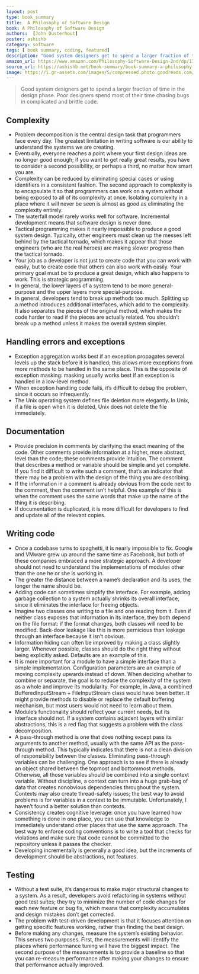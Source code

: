 ```yaml
---
layout: post
type: book_summary
title:  A Philosophy of Software Design
book: A Philosophy of Software Design
authors:  [John Ousterhout]
poster: ashishb
category: software
tags: [ book summary, coding, featured]
description: "Good system designers get to spend a larger fraction of time in the design phase. Poor designers spend most of their time chasing bugs in complicated and brittle code."
amazon_url: https://www.amazon.com/Philosophy-Software-Design-2nd/dp/173210221X/ref=sr_1_1?crid=175A4LGFSFC9N&keywords=A+Philosophy+of+Software+Design&qid=1659927342&sprefix=a+philosophy+of+software+design%2Caps%2C232&sr=8-1
source_url: https://ashishb.net/book-summary/book-summary-a-philosophy-of-software-design-by-john-k-ousterhout/
image: https://i.gr-assets.com/images/S/compressed.photo.goodreads.com/books/1531857377l/39996759._SX318_.jpg
---
```


> Good system designers get to spend a larger fraction of time in the design phase. Poor designers spend most of their time chasing bugs in complicated and brittle code.

## Complexity
  - Problem decomposition is the central design task that programmers face every day. The greatest limitation in writing software is our ability to understand the systems we are creating.
  - Eventually, everyone reaches a point where your first design ideas are no longer good enough; if you want to get really great results, you have to consider a second possibility, or perhaps a third, no matter how smart you are.
  - Complexity can be reduced by eliminating special cases or using identifiers in a consistent fashion. The second approach to complexity is to encapsulate it so that programmers can work on a system without being exposed to all of its complexity at once. Isolating complexity in a place where it will never be seen is almost as good as eliminating the complexity entirely.
  - The waterfall model rarely works well for software. Incremental development means that software design is never done.
  - Tactical programming makes it nearly impossible to produce a good system design. Typically, other engineers must clean up the messes left behind by the tactical tornado, which makes it appear that those engineers (who are the real heroes) are making slower progress than the tactical tornado.
  - Your job as a developer is not just to create code that you can work with easily, but to create code that others can also work with easily. Your primary goal must be to produce a great design, which also happens to work. This is strategic programming.
  - In general, the lower layers of a system tend to be more general-purpose and the upper layers more special-purpose.
  - In general, developers tend to break up methods too much. Splitting up a method introduces additional interfaces, which add to the complexity. It also separates the pieces of the original method, which makes the code harder to read if the pieces are actually related. You shouldn’t break up a method unless it makes the overall system simpler.

## Handling errors and exceptions
  - Exception aggregation works best if an exception propagates several levels up the stack before it is handled; this allows more exceptions from more methods to be handled in the same place. This is the opposite of exception masking: masking usually works best if an exception is handled in a low-level method.
  - When exception handling code fails, it’s difficult to debug the problem, since it occurs so infrequently.
  - The Unix operating system defines file deletion more elegantly. In Unix, if a file is open when it is deleted, Unix does not delete the file immediately.

## Documentation
  - Provide precision in comments by clarifying the exact meaning of the code. Other comments provide information at a higher, more abstract, level than the code; these comments provide intuition. The comment that describes a method or variable should be simple and yet complete. If you find it difficult to write such a comment, that’s an indicator that there may be a problem with the design of the thing you are describing.
  - If the information in a comment is already obvious from the code next to the comment, then the comment isn’t helpful. One example of this is when the comment uses the same words that make up the name of the thing it is describing.
  - If documentation is duplicated, it is more difficult for developers to find and update all of the relevant copies.

## Writing code
  - Once a codebase turns to spaghetti, it is nearly impossible to fix. Google and VMware grew up around the same time as Facebook, but both of these companies embraced a more strategic approach. A developer should not need to understand the implementations of modules other than the one he or she is working in.
  - The greater the distance between a name’s declaration and its uses, the longer the name should be.
  - Adding code can sometimes simplify the interface. For example, adding garbage collection to a system actually shrinks its overall interface, since it eliminates the interface for freeing objects.
  - Imagine two classes one writing to a file and one reading from it. Even if neither class exposes that information in its interface, they both depend on the file format: if the format changes, both classes will need to be modified. Back-door leakage like this is more pernicious than leakage through an interface because it isn’t obvious.
  - Information hiding can often be improved by making a class slightly larger. Whenever possible, classes should do the right thing without being explicitly asked. Defaults are an example of this.
  - It is more important for a module to have a simple interface than a simple implementation. Configuration parameters are an example of moving complexity upwards instead of down. When deciding whether to combine or separate, the goal is to reduce the complexity of the system as a whole and improve its modularity. For example, in Java, a combined BufferedInputStream + FileInputStream class would have been better. It might provide methods to disable or replace the default buffering mechanism, but most users would not need to learn about them.
  - Module’s functionality should reflect your current needs, but its interface should not. If a system contains adjacent layers with similar abstractions, this is a red flag that suggests a problem with the class decomposition.
  - A pass-through method is one that does nothing except pass its arguments to another method, usually with the same API as the pass-through method. This typically indicates that there is not a clean division of responsibility between the classes. Eliminating pass-through variables can be challenging. One approach is to see if there is already an object shared between the topmost and bottommost methods. Otherwise, all those variables should be combined into a single context variable. Without discipline, a context can turn into a huge grab-bag of data that creates nonobvious dependencies throughout the system. Contexts may also create thread-safety issues; the best way to avoid problems is for variables in a context to be immutable. Unfortunately, I haven’t found a better solution than contexts.
  - Consistency creates cognitive leverage: once you have learned how something is done in one place, you can use that knowledge to immediately understand other places that use the same approach. The best way to enforce coding conventions is to write a tool that checks for violations and make sure that code cannot be committed to the repository unless it passes the checker.
  - Developing incrementally is generally a good idea, but the increments of development should be abstractions, not features.

## Testing
  - Without a test suite, it’s dangerous to make major structural changes to a system. As a result, developers avoid refactoring in systems without good test suites; they try to minimize the number of code changes for each new feature or bug fix, which means that complexity accumulates and design mistakes don’t get corrected.
  - The problem with test-driven development is that it focuses attention on getting specific features working, rather than finding the best design.
  - Before making any changes, measure the system’s existing behavior. This serves two purposes. First, the measurements will identify the places where performance tuning will have the biggest impact. The second purpose of the measurements is to provide a baseline so that you can re-measure performance after making your changes to ensure that performance actually improved.